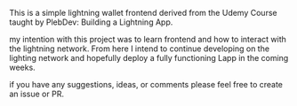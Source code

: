 This is a simple lightning wallet frontend derived from the Udemy Course taught by PlebDev: Building a Lightning App. 

my intention with this project was to learn frontend and how to interact with the lightning network. From here I intend to continue developing on the lighting network and hopefully deploy a fully functioning Lapp in the coming weeks. 

if you have any suggestions, ideas, or comments please feel free to create an issue or PR. 